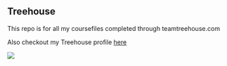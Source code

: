 ## Treehouse

This repo is for all my coursefiles  completed through teamtreehouse.com

Also checkout my Treehouse profile [here](https://github.com/danielbutler/)

![](http://ichef.bbci.co.uk/news/624/cpsprodpb/C4F4/production/_87702405_e799517c-1b1a-4837-bf8f-3d25b4a88d0c.jpg)
